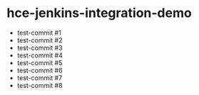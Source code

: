 # hce-jenkins-integration-demo

- test-commit #1
- test-commit #2
- test-commit #3
- test-commit #4
- test-commit #5
- test-commit #6
- test-commit #7
- test-commit #8
